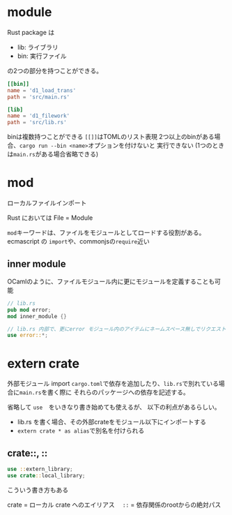 # module

Rust package は
- lib: ライブラリ
- bin: 実行ファイル

の2つの部分を持つことができる。


```toml
[[bin]]
name = 'd1_load_trans'
path = 'src/main.rs'

[lib]
name = 'd1_filework'
path = 'src/lib.rs'

```

binは複数持つことができる 
`[[]]`はTOMLのリスト表現
2つ以上のbinがある場合、`cargo run --bin <name>`オプションを付けないと
実行できない
(1つのときは`main.rs`がある場合省略できる)


# mod

ローカルファイルインポート

Rust においては File = Module

`mod`キーワードは、ファイルをモジュールとしてロードする役割がある。
ecmascript の `import`や、commonjsの`require`近い

## inner module
OCamlのように、ファイルモジュール内に更にモジュールを定義することも可能

```rs
// lib.rs
pub mod error;
mod inner_module {}

// lib.rs 内部で、更にerror モジュール内のアイテムにネームスペース無しでリクエストしたい場合
use error::*;
```

# extern crate

外部モジュール import 
`cargo.toml`で依存を追加したり、`lib.rs`で別れている場合に`main.rs`を書く際に
それらのパッケージへの依存を記述する。

省略して `use`　をいきなり書き始めても使えるが、
以下の利点があるらしい。
- lib.rs を書く場合、その外部crateをモジュール以下にインポートする
- `extern crate * as alias`で別名を付けられる


## crate::, ::

```rs
use ::extern_library;
use crate::local_library;
```
こういう書き方もある

crate = ローカル crate へのエイリアス
`  ::` = 依存関係のrootからの絶対パス



